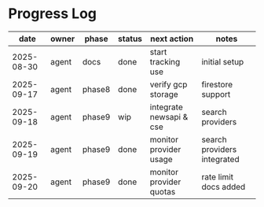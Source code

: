 # Progress Log

| date       | owner | phase | status | next action         | notes          |
|------------|-------|-------|--------|---------------------|----------------|
| 2025-08-30 | agent | docs  | done   | start tracking use  | initial setup  |
| 2025-09-17 | agent | phase8 | done   | verify gcp storage  | firestore support |
| 2025-09-18 | agent | phase9 | wip    | integrate newsapi & cse | search providers |
| 2025-09-19 | agent | phase9 | done   | monitor provider usage | search providers integrated |
| 2025-09-20 | agent | phase9 | done   | monitor provider quotas | rate limit docs added |

